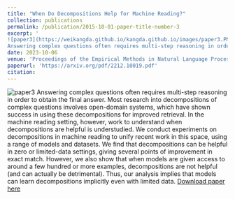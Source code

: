 ```yaml
---
title: "When Do Decompositions Help for Machine Reading?"
collection: publications
permalink: /publication/2015-10-01-paper-title-number-3
excerpt: '
![paper3](https://weikangda.github.io/kangda.github.io/images/paper3.PNG){: .align-left width="300px"}
Answering complex questions often requires multi-step reasoning in order to obtain the final answer. Most research into decompositions of complex questions involves open-domain systems, which have shown success in using these decompositions for improved retrieval. In the machine reading setting, however, work to understand when decompositions are helpful is understudied. We conduct experiments on decompositions in machine reading to unify recent work in this space, using a range of models and datasets. We find that decompositions can be helpful in zero or limited-data settings, giving several points of improvement in exact match. However, we also show that when models are given access to around a few hundred or more examples, decompositions are not helpful (and can actually be detrimental). Thus, our analysis implies that models can learn decompositions implicitly even with limited data.'
date: 2023-10-06
venue: 'Proceedings of the Empirical Methods in Natural Language Processing 2023'
paperurl: 'https://arxiv.org/pdf/2212.10019.pdf'
citation:
---
```

![paper3](https://weikangda.github.io/kangda.github.io/images/paper3.PNG)
Answering complex questions often requires multi-step reasoning in order to obtain the final answer. Most research into decompositions of complex questions involves open-domain systems, which have shown success in using these decompositions for improved retrieval. In the machine reading setting, however, work to understand when decompositions are helpful is understudied. We conduct experiments on decompositions in machine reading to unify recent work in this space, using a range of models and datasets. We find that decompositions can be helpful in zero or limited-data settings, giving several points of improvement in exact match. However, we also show that when models are given access to around a few hundred or more examples, decompositions are not helpful (and can actually be detrimental). Thus, our analysis implies that models can learn decompositions implicitly even with limited data.
[Download paper here](https://arxiv.org/pdf/2212.10019.pdf)
